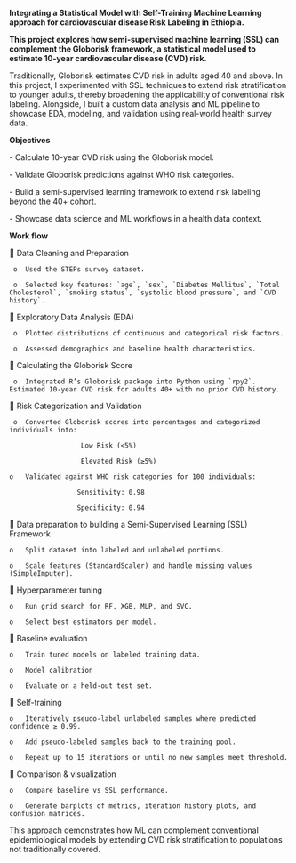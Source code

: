 **Integrating a Statistical Model with Self-Training Machine Learning approach for cardiovascular disease Risk Labeling in Ethiopia.**

**This project explores how semi-supervised machine learning (SSL) can complement the Globorisk framework, a statistical model used to estimate 10-year cardiovascular disease (CVD) risk.** 



Traditionally, Globorisk estimates CVD risk in adults aged 40 and above. In this project, I experimented with SSL techniques to extend risk stratification to younger adults, thereby broadening the applicability of conventional risk labeling. Alongside, I built a custom data analysis and ML pipeline to showcase EDA, modeling, and validation using real-world health survey data.







**Objectives**

\- Calculate 10-year CVD risk using the Globorisk model.

\- Validate Globorisk predictions against WHO risk categories.

\- Build a semi-supervised learning framework to extend risk labeling beyond the 40+ cohort.

\- Showcase data science and ML workflows in a health data context.







**Work flow**



	Data Cleaning and Preparation

     o	Used the STEPs survey dataset. 

     o	Selected key features: `age`, `sex`, `Diabetes Mellitus`, `Total Cholesterol`, `smoking status`, `systolic blood pressure`, and `CVD history`. 

	Exploratory Data Analysis (EDA)

     o	Plotted distributions of continuous and categorical risk factors. 

     o	Assessed demographics and baseline health characteristics. 

	Calculating the Globorisk Score

     o	Integrated R’s Globorisk package into Python using `rpy2`.  Estimated 10-year CVD risk for adults 40+ with no prior CVD history. 

	Risk Categorization and Validation

     o	Converted Globorisk scores into percentages and categorized individuals into:

                      Low Risk (<5%)

                      Elevated Risk (≥5%)

    o	Validated against WHO risk categories for 100 individuals:

                     Sensitivity: 0.98 

                     Specificity: 0.94 

	Data preparation to building a Semi-Supervised Learning (SSL) Framework

    o	Split dataset into labeled and unlabeled portions.

    o	Scale features (StandardScaler) and handle missing values (SimpleImputer).

	Hyperparameter tuning

    o	Run grid search for RF, XGB, MLP, and SVC.

    o	Select best estimators per model.

	Baseline evaluation

    o	Train tuned models on labeled training data.

    o	Model calibration

    o	Evaluate on a held-out test set.

	Self-training

    o	Iteratively pseudo-label unlabeled samples where predicted confidence ≥ 0.99.

    o	Add pseudo-labeled samples back to the training pool.

    o	Repeat up to 15 iterations or until no new samples meet threshold.

	Comparison \& visualization

    o	Compare baseline vs SSL performance.

    o	Generate barplots of metrics, iteration history plots, and confusion matrices.

This approach demonstrates how ML can complement conventional epidemiological models by extending CVD risk stratification to populations not traditionally covered.






